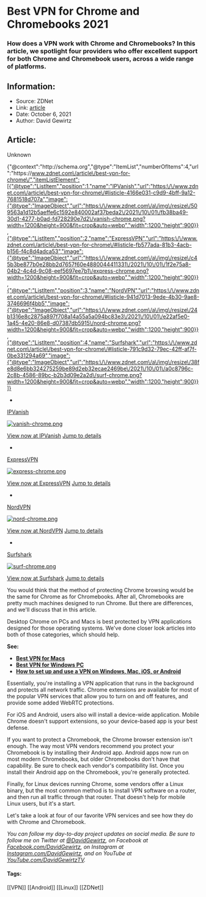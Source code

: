# Best VPN for Chrome and Chromebooks 2021
### How does a VPN work with Chrome and Chromebooks? In this article, we spotlight four providers who offer excellent support for both Chrome and Chromebook users, across a wide range of platforms.

## Information:
+ Source: ZDNet
+ Link: [article](https://www.zdnet.com/article/best-vpn-for-chrome/)
+ Date: October 6, 2021
+ Author: David Gewirtz


## Article:
Unknown


{"@context":"http:\/\/schema.org","@type":"ItemList","numberOfItems":4,"url":"https:\/\/www.zdnet.com\/article\/best-vpn-for-chrome\/","itemListElement":[{"@type":"ListItem","position":1,"name":"IPVanish","url":"https:\/\/www.zdnet.com\/article\/best-vpn-for-chrome\/#listicle-4166e031-c9d9-4bff-9a12-7681518d707a","image":{"@type":"ImageObject","url":"https:\/\/www.zdnet.com\/a\/img\/resize\/509563a1d12b5aeffe6c1592e840002af37beda2\/2021\/10\/01\/fb38ba49-30d1-4277-b0ad-fd728290e7d2\/vanish-chrome.png?width=1200&height=900&fit=crop&auto=webp","width":1200,"height":900}},{"@type":"ListItem","position":2,"name":"ExpressVPN","url":"https:\/\/www.zdnet.com\/article\/best-vpn-for-chrome\/#listicle-fb577ada-81b3-4acb-b156-f4c8d4adca53","image":{"@type":"ImageObject","url":"https:\/\/www.zdnet.com\/a\/img\/resize\/c45b3be877b0e28bb2d7657f60e4880044411331\/2021\/10\/01\/1f2e75a8-04b2-4c4d-9c08-eef5697ee7b1\/express-chrome.png?width=1200&height=900&fit=crop&auto=webp","width":1200,"height":900}},{"@type":"ListItem","position":3,"name":"NordVPN","url":"https:\/\/www.zdnet.com\/article\/best-vpn-for-chrome\/#listicle-941d7013-9ede-4b30-9ae8-3746696f4bb5","image":{"@type":"ImageObject","url":"https:\/\/www.zdnet.com\/a\/img\/resize\/24b1316e8c2875a897f708a14a55a5a094bc83e3\/2021\/10\/01\/e22af5e0-1a45-4e20-86e8-d07387db5915\/nord-chrome.png?width=1200&height=900&fit=crop&auto=webp","width":1200,"height":900}},{"@type":"ListItem","position":4,"name":"Surfshark","url":"https:\/\/www.zdnet.com\/article\/best-vpn-for-chrome\/#listicle-791c9d32-79ec-42ff-af7f-0be331294a69","image":{"@type":"ImageObject","url":"https:\/\/www.zdnet.com\/a\/img\/resize\/38fe8d8e6bb324275259be89d2eb32ecae2469be\/2021\/10\/01\/a0c8796c-2c8b-4586-89bc-b2b3d09e2a2d\/surf-chrome.png?width=1200&height=900&fit=crop&auto=webp","width":1200,"height":900}}]}

* 
[IPVanish](https://www.anrdoezrs.net/links/9041660/type/dlg/sid/zd-__COM_CLICK_ID__-dtp/https://www.ipvanish.com/) 

[![vanish-chrome.png](https://www.zdnet.com/a/img/resize/1bcad40fa32f252855fda5386d90c483274b3496/2021/10/01/fb38ba49-30d1-4277-b0ad-fd728290e7d2/vanish-chrome.png?width=70&height=70&fit=crop&auto=webp)](https://www.anrdoezrs.net/links/9041660/type/dlg/sid/zd-__COM_CLICK_ID__-dtp/https://www.ipvanish.com/)

[View now at IPVanish](https://www.anrdoezrs.net/links/9041660/type/dlg/sid/zd-__COM_CLICK_ID__-dtp/https://www.ipvanish.com/) 
[Jump to details](#listicle-4166e031-c9d9-4bff-9a12-7681518d707a) 

* 
[ExpressVPN](https://www.expressvpn.com/) 

[![express-chrome.png](https://www.zdnet.com/a/img/resize/03480d7967b1a78f25f2992b07fecea876f16084/2021/10/01/1f2e75a8-04b2-4c4d-9c08-eef5697ee7b1/express-chrome.png?width=70&height=70&fit=crop&auto=webp)](https://www.expressvpn.com/)

[View now at ExpressVPN](https://www.expressvpn.com/) 
[Jump to details](#listicle-fb577ada-81b3-4acb-b156-f4c8d4adca53) 

* 
[NordVPN](https://nordvpn.com/) 

[![nord-chrome.png](https://www.zdnet.com/a/img/resize/2e2ac08f41da9c97b1959a1cb6519447c12f4f9e/2021/10/01/e22af5e0-1a45-4e20-86e8-d07387db5915/nord-chrome.png?width=70&height=70&fit=crop&auto=webp)](https://nordvpn.com/)

[View now at NordVPN](https://nordvpn.com/) 
[Jump to details](#listicle-941d7013-9ede-4b30-9ae8-3746696f4bb5) 

* 
[Surfshark](https://surfshark.com/) 

[![surf-chrome.png](https://www.zdnet.com/a/img/resize/8d41bd9708b22f4a47acdd6ccec80fda32ce9e38/2021/10/01/a0c8796c-2c8b-4586-89bc-b2b3d09e2a2d/surf-chrome.png?width=70&height=70&fit=crop&auto=webp)](https://surfshark.com/)

[View now at Surfshark](https://surfshark.com/) 
[Jump to details](#listicle-791c9d32-79ec-42ff-af7f-0be331294a69) 



You would think that the method of protecting Chrome browsing would be the same for Chrome as for Chromebooks. After all, Chromebooks are pretty much machines designed to run Chrome. But there are differences, and we'll discuss that in this article. 


Desktop Chrome on PCs and Macs is best protected by VPN applications designed for those operating systems. We've done closer look articles into both of those categories, which should help.  

**See:** 

* [**Best VPN for Macs**](https://www.zdnet.com/article/best-mac-vpn/)
* **[Best VPN for Windows PC](https://www.zdnet.com/article/best-vpn-for-windows-pc/)**
* **[How to set up and use a VPN on Windows, Mac, iOS, or Android](https://www.zdnet.com/article/how-to-install-a-vpn-on-ios-mac-windows-and-android/)** 

Essentially, you're installing a VPN application that runs in the background and protects all network traffic. Chrome extensions are available for most of the popular VPN services that allow you to turn on and off features, and provide some added WebRTC protections.  

For iOS and Android, users also will install a device-wide application. Mobile Chrome doesn't support extensions, so your device-based app is your best defense. 

If you want to protect a Chromebook, the Chrome browser extension isn't enough. The way most VPN vendors recommend you protect your Chromebook is by installing their Android app. Android apps now run on most modern Chromebooks, but older Chromebooks don't have that capability. Be sure to check each vendor's compatibility list. Once you install their Android app on the Chromebook, you're generally protected. 

Finally, for Linux devices running Chrome, some vendors offer a Linux binary, but the most common method is to install VPN software on a router, and then run all traffic through that router. That doesn't help for mobile Linux users, but it's a start. 






Let's take a look at four of our favorite VPN services and see how they do with Chrome and Chromebook. 

*You can follow my day-to-day project updates on social media. Be sure to follow me on Twitter at [@DavidGewirtz](https://twitter.com/davidgewirtz), on Facebook at [Facebook.com/DavidGewirtz](https://www.facebook.com/davidgewirtz), on Instagram at [Instagram.com/DavidGewirtz](https://www.instagram.com/DavidGewirtz/), and on YouTube at [YouTube.com/DavidGewirtzTV](https://www.youtube.com/user/DavidGewirtzTV).* 





#### Tags:
[[VPN]] [[Android]] [[Linux]] [[ZDNet]]

